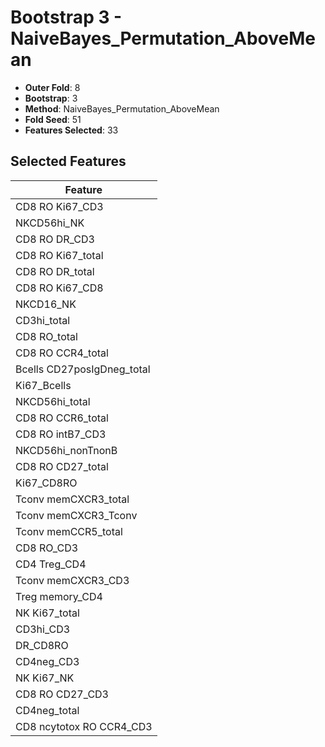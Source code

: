# Bootstrap 3 - NaiveBayes_Permutation_AboveMean

- **Outer Fold**: 8
- **Bootstrap**: 3
- **Method**: NaiveBayes_Permutation_AboveMean
- **Fold Seed**: 51
- **Features Selected**: 33

## Selected Features

| Feature |
|---------|
| CD8  RO Ki67_CD3 |
| NKCD56hi_NK |
| CD8 RO DR_CD3 |
| CD8 RO Ki67_total |
| CD8 RO DR_total |
| CD8 RO Ki67_CD8 |
| NKCD16_NK |
| CD3hi_total |
| CD8 RO_total |
| CD8 RO CCR4_total |
| Bcells CD27posIgDneg_total |
| Ki67_Bcells |
| NKCD56hi_total |
| CD8 RO CCR6_total |
| CD8 RO intB7_CD3 |
| NKCD56hi_nonTnonB |
| CD8 RO CD27_total |
| Ki67_CD8RO |
| Tconv memCXCR3_total |
| Tconv memCXCR3_Tconv |
| Tconv memCCR5_total |
| CD8 RO_CD3 |
| CD4 Treg_CD4 |
| Tconv memCXCR3_CD3 |
| Treg memory_CD4 |
| NK Ki67_total |
| CD3hi_CD3 |
| DR_CD8RO |
| CD4neg_CD3 |
| NK Ki67_NK |
| CD8 RO CD27_CD3 |
| CD4neg_total |
| CD8 ncytotox RO CCR4_CD3 |
